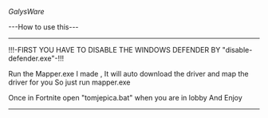 *GalysWare*

---How to use this---

______________________________________________________________________________________________________________

!!!-FIRST YOU HAVE TO DISABLE THE WINDOWS DEFENDER BY "disable-defender.exe"-!!!

Run the Mapper.exe I made , It will auto download the driver and map the driver for you So just run mapper.exe

Once in Fortnite open "tomjepica.bat" when you are in lobby
And Enjoy
______________________________________________________________________________________________________________
